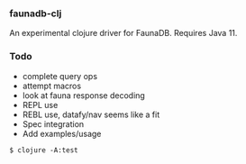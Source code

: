 
### faunadb-clj

An experimental clojure driver for FaunaDB. Requires Java 11.

### Todo

- complete query ops
- attempt macros
- look at fauna response decoding
- REPL use
- REBL use, datafy/nav seems like a fit
- Spec integration
- Add examples/usage

```
$ clojure -A:test
```